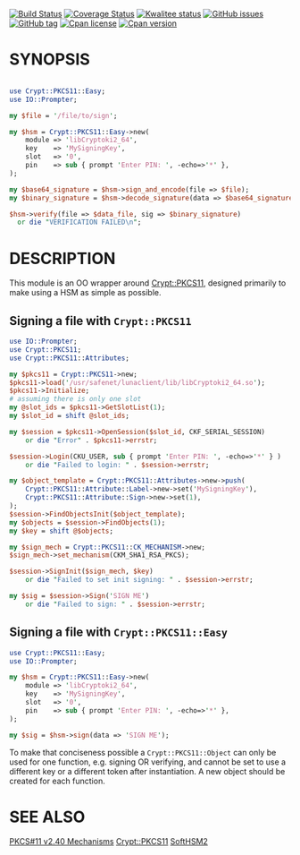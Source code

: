 [![Build Status](https://travis-ci.org/sophos/Crypt-PKCS11-Easy.svg?branch=master)](https://travis-ci.org/sophos/Crypt-PKCS11-Easy)
[![Coverage Status](https://coveralls.io/repos/github/sophos/Crypt-PKCS11-Easy/badge.svg?branch=master)](https://coveralls.io/github/sophos/Crypt-PKCS11-Easy?branch=master)
[![Kwalitee status](http://cpants.cpanauthors.org/dist/Crypt-PKCS11-Easy.png)](http://cpants.charsbar.org/dist/overview/Crypt-PKCS11-Easy)
[![GitHub issues](https://img.shields.io/github/issues/sophos/Crypt-PKCS11-Easy.svg)](https://github.com/sophos/Crypt-PKCS11-Easy/issues)
[![GitHub tag](https://img.shields.io/github/tag/sophos/Crypt-PKCS11-Easy.svg)]()
[![Cpan license](https://img.shields.io/cpan/l/Crypt-PKCS11-Easy.svg)](https://metacpan.org/release/Crypt-PKCS11-Easy)
[![Cpan version](https://img.shields.io/cpan/v/Crypt-PKCS11-Easy.svg)](https://metacpan.org/release/Crypt-PKCS11-Easy)

# SYNOPSIS
```perl

use Crypt::PKCS11::Easy;
use IO::Prompter;

my $file = '/file/to/sign';

my $hsm = Crypt::PKCS11::Easy->new(
    module => 'libCryptoki2_64',
    key    => 'MySigningKey',
    slot   => '0',
    pin    => sub { prompt 'Enter PIN: ', -echo=>'*' },
);

my $base64_signature = $hsm->sign_and_encode(file => $file);
my $binary_signature = $hsm->decode_signature(data => $base64_signature);

$hsm->verify(file => $data_file, sig => $binary_signature)
  or die "VERIFICATION FAILED\n";
```

# DESCRIPTION

This module is an OO wrapper around [Crypt::PKCS11](https://metacpan.org/pod/Crypt::PKCS11), designed primarily to make
using a HSM as simple as possible.

## Signing a file with `Crypt::PKCS11`
```perl
use IO::Prompter;
use Crypt::PKCS11;
use Crypt::PKCS11::Attributes;

my $pkcs11 = Crypt::PKCS11->new;
$pkcs11->load('/usr/safenet/lunaclient/lib/libCryptoki2_64.so');
$pkcs11->Initialize;
# assuming there is only one slot
my @slot_ids = $pkcs11->GetSlotList(1);
my $slot_id = shift @slot_ids;

my $session = $pkcs11->OpenSession($slot_id, CKF_SERIAL_SESSION)
    or die "Error" . $pkcs11->errstr;

$session->Login(CKU_USER, sub { prompt 'Enter PIN: ', -echo=>'*' } )
    or die "Failed to login: " . $session->errstr;

my $object_template = Crypt::PKCS11::Attributes->new->push(
    Crypt::PKCS11::Attribute::Label->new->set('MySigningKey'),
    Crypt::PKCS11::Attribute::Sign->new->set(1),
);
$session->FindObjectsInit($object_template);
my $objects = $session->FindObjects(1);
my $key = shift @$objects;

my $sign_mech = Crypt::PKCS11::CK_MECHANISM->new;
$sign_mech->set_mechanism(CKM_SHA1_RSA_PKCS);

$session->SignInit($sign_mech, $key)
    or die "Failed to set init signing: " . $session->errstr;

my $sig = $session->Sign('SIGN ME')
    or die "Failed to sign: " . $session->errstr;
```

## Signing a file with `Crypt::PKCS11::Easy`
```perl
use Crypt::PKCS11::Easy;
use IO::Prompter;

my $hsm = Crypt::PKCS11::Easy->new(
    module => 'libCryptoki2_64',
    key    => 'MySigningKey',
    slot   => '0',
    pin    => sub { prompt 'Enter PIN: ', -echo=>'*' },
);

my $sig = $hsm->sign(data => 'SIGN ME');
```

To make that conciseness possible a `Crypt::PKCS11::Object` can only be used
for one function, e.g. signing OR verifying, and cannot be set to use a
different key or a different token after instantiation. A new object should be
created for each function.

# SEE ALSO

[PKCS#11 v2.40 Mechanisms](http://docs.oasis-open.org/pkcs11/pkcs11-curr/v2.40/os/pkcs11-curr-v2.40-os.html)
[Crypt::PKCS11](https://metacpan.org/pod/Crypt::PKCS11)
[SoftHSM2](https://www.opendnssec.org/softhsm/)
